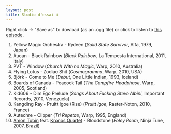 ```yaml
---
layout: post
title: Studio d'essai i
---
```


Right click → "Save as" to dowload (as an .ogg file) or click to listen to <a
href="https://github.com/studio-dessai/podcasts/blob/master/Studio%20d%27essai%20i%20-%202014-06-05.ogg?raw=true">this episode</a>.

1. Yellow Magic Orchestra - Rydeen (_Solid State Survivor_, Alfa, 1979, Japan)
2. Aucan - Black Rainbow (_Black Rainbow_, La Tempesta International, 2011, Italy)
3. PVT - Window (_Church With no Magic_, Warp, 2010, Australia)
4. Flying Lotus - Zodiac Shit (_Cosmogramma_, Warp, 2010, USA)
5. Björk - Come to Me (_Debut_, One Little Indian, 1993, Iceland)
6. Boards of Canada - Peacock Tail (_The Campfire Headphase_, Warp, 2005, Scotland)
7. Kid606 - Dim Ego Prelude (_Songs About Fucking Steve Albini_, Important Records, 2010, Venezuela)
8. Kangding Ray - Pruitt Igoe (Rise) (_Pruitt Igoe_, Raster-Noton, 2010, France)
9. Autechre - Clipper (_Tri Repetae_, Warp, 1995, England)
10. [Amon Tobin](http://musicbrainz.org/artist/630662ea-1c7d-4208-99fd-ba3afec20f0c) feat. [Kronos Quartet](http://musicbrainz.org/artist/f5586dfa-7031-4af0-8042-19b6a1170389) - Bloodstone (_Foley Room_, Ninja Tune, 2007, Brazil)

